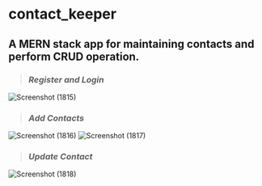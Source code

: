 # contact_keeper
## A MERN stack app for maintaining contacts and perform CRUD operation.
>### *Register and Login* <br/>
![Screenshot (1815)](https://user-images.githubusercontent.com/46165235/103451016-8dc9d000-4ce4-11eb-99ae-46487bbddc97.png)
>### *Add Contacts*
![Screenshot (1816)](https://user-images.githubusercontent.com/46165235/103451009-7be82d00-4ce4-11eb-97d0-9b131708b339.png)
![Screenshot (1817)](https://user-images.githubusercontent.com/46165235/103451013-860a2b80-4ce4-11eb-8a09-60e6ddd2b0ea.png)
>### *Update Contact*
![Screenshot (1818)](https://user-images.githubusercontent.com/46165235/103451014-886c8580-4ce4-11eb-881c-1b31d2669b38.png)

